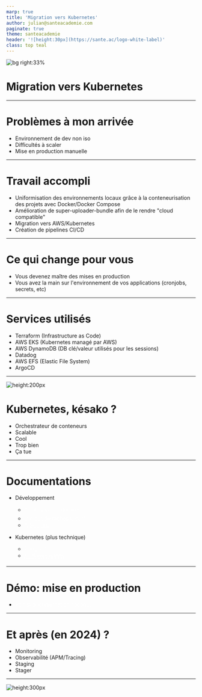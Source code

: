 ```yaml
---
marp: true
title: 'Migration vers Kubernetes'
author: julian@santeacademie.com
paginate: true
theme: santeacademie
header: '![height:30px](https://sante.ac/logo-white-label)'
class: top teal
---
```

<!-- _class: teal invert -->
![bg right:33%](https://wallpapercave.com/wp/wp10034196.png)
# Migration vers Kubernetes
---
# Problèmes à mon arrivée
- Environnement de dev non iso
- Difficultés à scaler
- Mise en production manuelle
---
# Travail accompli
- Uniformisation des environnements locaux grâce à la conteneurisation des projets avec Docker/Docker Compose
- Amélioration de super-uploader-bundle afin de le rendre "cloud compatible"
- Migration vers AWS/Kubernetes
- Création de pipelines CI/CD
---
# Ce qui change pour vous
- Vous devenez maître des mises en production
- Vous avez la main sur l'environnement de vos applications (cronjobs, secrets, etc)
---
# Services utilisés
- Terraform (Infrastructure as Code)
- AWS EKS (Kubernetes managé par AWS)
- AWS DynamoDB (DB clé/valeur utilisés pour les sessions)
- Datadog
- AWS EFS (Elastic File System)
- ArgoCD
---
<!-- _class: teal invert center -->
![height:200px](https://res.cloudinary.com/daily-now/image/upload/f_auto,q_auto/v1/posts/0ce6c20931116356d81d8f6876b660ab)

# Kubernetes, késako ?

* Orchestrateur de conteneurs
* Scalable
* Cool
* Trop bien
* Ça tue
---
# Documentations
- Développement
  - [🏗️ Mise en production](https://www.notion.so/santeacademie/Mise-en-production-46c62108a5dd4b09a51671b99413af93)
  - [⏰ Ajout de tâches CRON](https://www.notion.so/santeacademie/Mise-en-production-46c62108a5dd4b09a51671b99413af93)
  - [🤐 Secrets](https://www.notion.so/santeacademie/Secrets-fb77ad51dc4d47dd9d94a1cd57f073c0)

- Kubernetes (plus technique)
  - [🐙 Argo CD](https://www.notion.so/santeacademie/Argo-CD-0000c8ba96364596b38e8162375a14c1)
  - [📦 Namespaces](https://www.notion.so/santeacademie/Namespaces-1ae35cc9fe124a6f91b8cbe67e619c03)

---
# Démo: mise en production

- [Voir la documentation notion...](https://www.notion.so/santeacademie/Mise-en-production-46c62108a5dd4b09a51671b99413af93?pvs=4)
<style scoped>
a {
  color: rgb(255, 255, 255, 60%);
}
</style>
---
# Et après (en 2024) ?
- Monitoring
- Observabilité (APM/Tracing)
- Staging
- Stager

---
<!-- _class: invert flat teal center -->
<!-- _footer: '' -->
<style scoped>section{text-align:center;}</style>

![height:300px](https://media.tenor.com/tvtnW8BmD-YAAAAC/k8s-kubernetes.gif)
